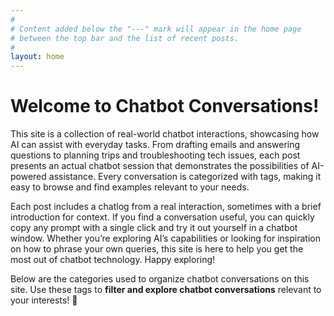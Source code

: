 ```yaml
---
#
# Content added below the "---" mark will appear in the home page
# between the top bar and the list of recent posts.
#
layout: home
---
```


# Welcome to Chatbot Conversations!

This site is a collection of real-world chatbot interactions, showcasing how AI can assist with everyday tasks. From drafting emails and answering questions to planning trips and troubleshooting tech issues, each post presents an actual chatbot session that demonstrates the possibilities of AI-powered assistance. Every conversation is categorized with tags, making it easy to browse and find examples relevant to your needs.

Each post includes a chatlog from a real interaction, sometimes with a brief introduction for context. If you find a conversation useful, you can quickly copy any prompt with a single click and try it out yourself in a chatbot window. Whether you’re exploring AI’s capabilities or looking for inspiration on how to phrase your own queries, this site is here to help you get the most out of chatbot technology. Happy exploring!

Below are the categories used to organize chatbot conversations on this site. Use these tags to **filter and explore chatbot conversations** relevant to your interests! 🚀  
